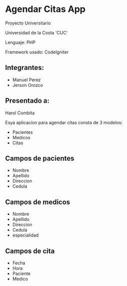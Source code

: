 # Agendar Citas App

Proyecto Universitario

Universidad de la Costa 'CUC'

Lenguaje: PHP

Framework usado: CodeIgniter

## Integrantes:
  - Manuel Perez
  - Jerson Orozco

## Presentado a:

Harol Combita

Esya aplicacion para agendar citas consta de 3 modelos:
- Pacientes
- Medicos
- Citas

## Campos de pacientes
  - Nombre
  - Apellido
  - Direccion
  - Cedula

## Campos de medicos
  - Nombre
  - Apellido
  - Direccion
  - Cedula
  - especialidad

## Campos de cita
  - Fecha
  - Hora
  - Paciente
  - Medico


